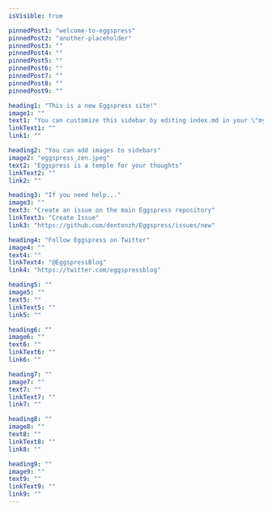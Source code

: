 ```yaml
---
isVisible: true

pinnedPost1: "welcome-to-eggspress"
pinnedPost2: "another-placeholder"
pinnedPost3: ""
pinnedPost4: ""
pinnedPost5: ""
pinnedPost6: ""
pinnedPost7: ""
pinnedPost8: ""
pinnedPost9: ""

heading1: "This is a new Eggspress site!"
image1: ""
text1: "You can customize this sidebar by editing index.md in your \"my_sidebars\" folder"
linkText1: ""
link1: ""

heading2: "You can add images to sidebars"
image2: "eggspress_zen.jpeg"
text2: "Eggspress is a temple for your thoughts"
linkText2: ""
link2: ""

heading3: "If you need help..."
image3: ""
text3: "Create an issue on the main Eggspress repository"
linkText3: "Create Issue"
link3: "https://github.com/dentonzh/Eggspress/issues/new"

heading4: "Follow Eggspress on Twitter"
image4: ""
text4: ""
linkText4: "@EggspressBlog"
link4: "https://twitter.com/eggspressblog"

heading5: ""
image5: ""
text5: ""
linkText5: ""
link5: ""

heading6: ""
image6: ""
text6: ""
linkText6: ""
link6: ""

heading7: ""
image7: ""
text7: ""
linkText7: ""
link7: ""

heading8: ""
image8: ""
text8: ""
linkText8: ""
link8: ""

heading9: ""
image9: ""
text9: ""
linkText9: ""
link9: ""
---
```

